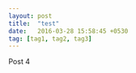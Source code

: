 ```yaml
---
layout: post
title:  "test"
date:   2016-03-28 15:58:45 +0530
tag: [tag1, tag2, tag3]
---
```

Post 4
